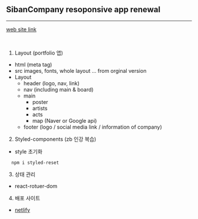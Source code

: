 ## SibanCompany resoponsive app renewal

---

[web site link](http://siban-company.netlify.app)

<br>

1. Layout (portfolio 앱)

- html (meta tag)
- src images, fonts, whole layout ... from orginal version
- Layout
  - header (logo, nav, link)
  - nav (including main & board)
  - main
    - poster
    - artists
    - acts
    - map (Naver or Google api)
  - footer (logo / social media link / information of company)

2. Styled-components (zb 인강 복습)

- style 초기화

```
  npm i styled-reset
```

3. 상태 관리

- react-rotuer-dom

4. 배포 사이트

- [netlify](https://www.netlify.com/)
